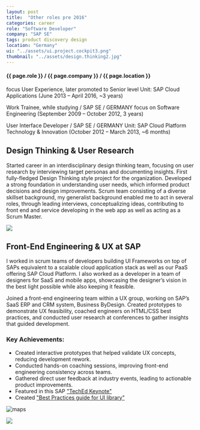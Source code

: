 ```yaml
---
layout: post
title:  "Other roles pre 2016"
categories: career
role: "Software Developer"
company: "SAP SE"
tags: product discovery design
location: "Germany"
ui: "../assets/ui.project.cockpit3.png"
thumbnail: "../assets/design.thinking2.jpg"
---
```


<h4>{{ page.role }} / {{ page.company }} / {{ page.location }} </h4>

focus User Experience, later promoted to Senior level
Unit: SAP Cloud Applications (June 2013 – April 2016, ~3 years)
<!--more-->
Work Trainee, while studying  / SAP SE / GERMANY
focus on Software Engineering (September 2009 – October 2012, 3 years)

User Interface Developer / SAP SE / GERMANY
Unit: SAP Cloud Platform Technology & Innovation (October 2012 – March 2013, ~6 months)

## Design Thinking & User Research
Started career in an interdisciplinary design thinking team, focusing on user research by interviewing target personas and documenting insights. First fully-fledged Design Thinking style project for the organization. Developed a strong foundation in understanding user needs, which informed product decisions and design improvements.
 Scrum team consisting of a diverse skillset background, my generalist background enabled me to act in several roles, through leading interviews, conceptualizing ideas, contributing to front end and service developing in the web app as well as acting as a Scrum Master.

![](../../../../assets/design.thinking1.jpg)


## Front-End Engineering & UX at SAP
I worked in scrum teams of developers building UI Frameworks on top of SAPs equivalent to a scalable cloud application stack as well as our PaaS offering SAP Cloud Platform. I also worked as a developer in a team of designers for SaaS and mobile apps, showcasing the designer’s vision in the best light possible while also keeping it feasible.

Joined a front-end engineering team within a UX group, working on SAP’s SaaS ERP and CRM system, Business ByDesign. Created prototypes to demonstrate UX feasibility, coached engineers on HTML/CSS best practices, and conducted user research at conferences to gather insights that guided development.



### Key Achievements:
* Created interactive prototypes that helped validate UX concepts, reducing development rework.
* Conducted hands-on coaching sessions, improving front-end engineering consistency across teams.
* Gathered direct user feedback at industry events, leading to actionable product improvements.
* Featured in this SAP ["TechEd Keynote"](https://www.facebook.com/watch/?v=10153121887146770)
* Created ["Best Practices guide for UI library"](https://sapui5.hana.ondemand.com/test-resources/sap/ui/vbm/bestpractices.html)

![maps](../../../../assets/ui.maps.png)

![](../../../../assets/team.pm3d.JPG)

